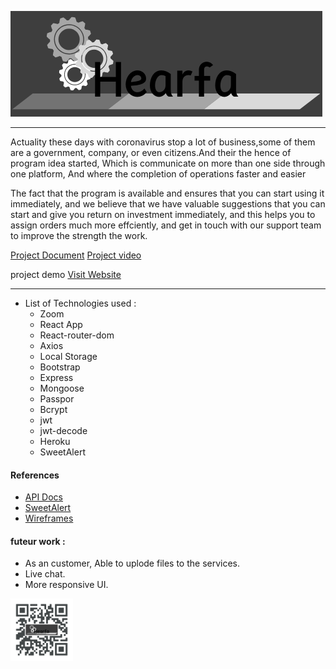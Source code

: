 
![Hearfa](/logo.png)
___
<!-- **Note: !** -->
Actuality these days with coronavirus stop a lot of business,some of them are a government, company, or even citizens.And their the hence of program idea started, Which is communicate on more than one side through one platform, And where the completion of operations faster and easier

The fact that the program is available and ensures that you can start using it immediately, and we believe that we have valuable suggestions that you can start and give you return on investment immediately, and this helps you to assign orders much more effciently, and get in touch with our support team to improve the strength the work.

[Project Document](Hearfa.pdf)
[Project video](https://www.youtube.com/watch?v=H_CI3yEDGTQ)

project demo
[Visit Website](https://vex-xcc.github.io/hearfa_front-end)

___
- List of Technologies used :
  - Zoom
  - React App
  - React-router-dom
  - Axios
  - Local Storage
  - Bootstrap
  - Express
  - Mongoose
  - Passpor
  - Bcrypt
  - jwt
  - jwt-decode
  - Heroku
  - SweetAlert


#### References
- [API Docs](https://mongoosejs.com/docs/api.html)
- [SweetAlert](https://sweetalert.js.org/guides/)
- [Wireframes](https://www.draw.io/)


#### futeur work :
- As an customer, Able to uplode files to the services.
- Live chat.
- More responsive UI.

<img src="QRcode.png" width="100" height="100">



